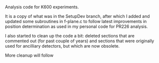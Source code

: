 Analysis code for K600 experiments.

It is a copy of what was in the SetupDev branch, after which
I added and updated some subroutines in f-plane.c to follow
latest improvements in position determination as used
in my personal code for PR226 analysis.

I also started to clean up the code a bit: deleted sections
that are commented out (for past couple of years) and sections
that were originally used for ancilliary detectors, but which
are now obsolete.

More cleanup will follow


